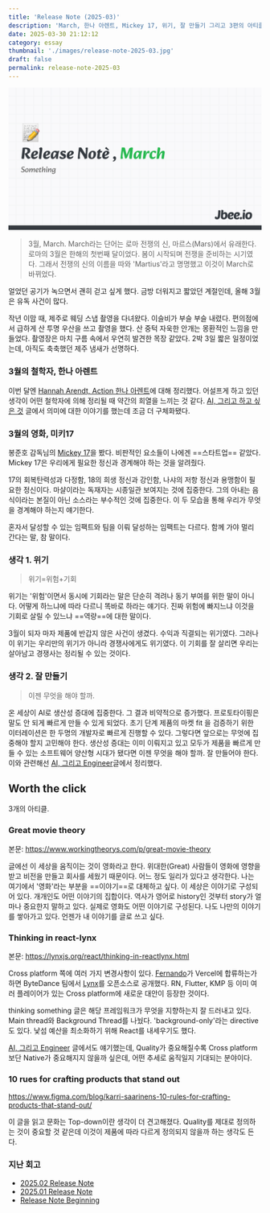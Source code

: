 ```yaml
---
title: 'Release Note (2025-03)'
description: 'March, 한나 아렌트, Mickey 17, 위기, 잘 만들기 그리고 3편의 아티클.'
date: 2025-03-30 21:12:12
category: essay
thumbnail: './images/release-note-2025-03.jpg'
draft: false
permalink: release-note-2025-03
---
```


![](./images/release-note-2025-03.jpg)
>3월, March. March라는 단어는 로마 전쟁의 신, 마르스(Mars)에서 유래한다. 로마의 3월은 한해의 첫번째 달이었다. 봄이 시작되며 전쟁을 준비하는 시기였다. 그래서 전쟁의 신의 이름을 따와 'Martius'라고 명명했고 이것이 March로 바뀌었다.
 
얼었던 공기가 녹으면서 괜히 걷고 싶게 했다. 금방 더워지고 짧았던 계절인데, 올해 3월은 유독 사건이 많다.

작년 이맘 때, 제주로 웨딩 스냅 촬영을 다녀왔다. 이슬비가 부슬 부슬 내렸다. 편의점에서 급하게 산 투명 우산을 쓰고 촬영을 했다. 산 중턱 자욱한 안개는 몽환적인 느낌을 만들었다. 촬영장은 마치 구름 속에서 우연히 발견한 목장 같았다. 2박 3일 짧은 일정이었는데, 아직도 축축했던 제주 냄새가 선명하다.

### 3월의 철학자, 한나 아렌트

이번 달엔 [Hannah Arendt, Action 한나 아렌트](https://jbee.io/articles/philosophy/hannah-arendt)에 대해 정리했다. 어설프게 하고 있던 생각이 어떤 철학자에 의해 정리될 때 약간의 희열을 느끼는 것 같다. [AI, 그리고 하고 싶은 것](https://jbee.io/articles/essay/what-i-want-to-do-and-ai) 글에서 의미에 대한 이야기를 했는데 조금 더 구체화됐다.

### 3월의 영화, 미키17
봉준호 감독님의 [Mickey 17](https://en.wikipedia.org/wiki/Mickey_17)을 봤다. 비판적인 요소들이 나에겐 ==스타트업== 같았다. Mickey 17은 우리에게 필요한 정신과 경계해야 하는 것을 알려줬다.

17의 회복탄력성과 다정함, 18의 희생 정신과 강인함, 나샤의 저항 정신과 용맹함이 필요한 정신이다. 마샬이라는 독재자는 시종일관 보여지는 것에 집중한다. 그의 아내는 음식이라는 본질이 아닌 소스라는 부수적인 것에 집중한다. 이 두 모습을 통해 우리가 무엇을 경계해야 하는지 얘기한다.

혼자서 달성할 수 있는 임팩트와 팀을 이뤄 달성하는 임팩트는 다르다. 함께 가야 멀리 간다는 말, 참 말이다.


### 생각 1. 위기
> 위기=위험+기회

위기는 '위험'이면서 동시에 기회라는 말은 단순히 격려나 동기 부여를 위한 말이 아니다. 어떻게 하느냐에 따라 다르니 똑바로 하라는 얘기다. 진짜 위험에 빠지느냐 이것을 기회로 살릴 수 있느냐 ==역량==에 대한 말이다.

3월이 되자 마자 제품에 반갑지 않은 사건이 생겼다. 수익과 직결되는 위기였다. 그러나 이 위기는 우리만의 위기가 아니라 경쟁사에게도 위기였다. 이 기회를 잘 살리면 우리는 살아남고 경쟁사는 정리될 수 있는 것이다.

### 생각 2. 잘 만들기
> 이젠 무엇을 해야 할까.

온 세상이 AI로 생산성 증대에 집중한다. 그 결과 비약적으로 증가했다. 프로토타이핑은 말도 안 되게 빠르게 만들 수 있게 되었다. 초기 단계 제품의 마켓 fit 을 검증하기 위한 이터레이션은 한 두명의 개발자로 빠르게 진행할 수 있다. 그렇다면 앞으로는 무엇에 집중해야 할지 고민해야 한다. 생산성 증대는 이미 이뤄지고 있고 모두가 제품을 빠르게 만들 수 있는 소프트웨어 양산형 시대가 됐다면 이젠 무엇을 해야 할까. 잘 만들어야 한다. 이와 관련해선 [AI, 그리고 Engineer](https://jbee.io/articles/essay/ai-and-engineer)글에서 정리했다.

## Worth the click

3개의 아티클.

### Great movie theory
본문: https://www.workingtheorys.com/p/great-movie-theory

글에선 이 세상을 움직이는 것이 영화라고 한다. 위대한(Great) 사람들이 영화에 영향을 받고 비전을 만들고 회사를 세웠기 때문이다. 어느 정도 일리가 있다고 생각한다. 나는 여기에서 '영화'라는 부분을 ==이야기==로 대체하고 싶다. 이 세상은 이야기로 구성되어 있다. 개개인도 어떤 이야기의 집합이다. 역사가 영어로 history인 것부터 story가 얼마나 중요한지 말하고 있다. 실제로 영화도 어떤 이야기로 구성된다. 나도 나만의 이야기를 쌓아가고 있다. 언젠가 내 이야기를 글로 쓰고 싶다.

### Thinking in react-lynx
본문: https://lynxjs.org/react/thinking-in-reactlynx.html

Cross platform 쪽에 여러 가지 변경사항이 있다. [Fernando](https://github.com/nandorojo)가 Vercel에 합류하는가 하면 ByteDance 팀에서 [Lynx](https://github.com/lynx-family/lynx)를 오픈소스로 공개했다. RN, Flutter, KMP 등 이미 여러 플레이어가 있는 Cross platform에 새로운 대안이 등장한 것이다.

thinking something 글은 해당 프레임워크가 무엇을 지향하는지 잘 드러내고 있다. Main thread와 Background Thread를 나눴다. 'background-only'라는 directive도 있다. 낯섬 예산을 최소화하기 위해 React를 내세우기도 했다.

[AI, 그리고 Engineer](https://jbee.io/articles/essay/ai-and-engineer) 글에서도 얘기했는데, Quality가 중요해질수록 Cross platform 보단 Native가 중요해지지 않을까 싶은데, 어떤 추세로 움직일지 기대되는 분야이다.
### 10 rues for crafting products that stand out
https://www.figma.com/blog/karri-saarinens-10-rules-for-crafting-products-that-stand-out/

이 글을 읽고 문화는 Top-down이란 생각이 더 견고해졌다. Quality를 제대로 정의하는 것이 중요할 것 같은데 이것이 제품에 따라 다르게 정의되지 않을까 하는 생각도 든다.

### 지난 회고
- [2025.02 Release Note](https://jbee.io/articles/essay/release-note-2025-02)
- [2025.01 Release Note](https://jbee.io/articles/essay/release-note-2025-01)
- [Release Note Beginning](https://jbee.io/articles/essay/about-release-note)
